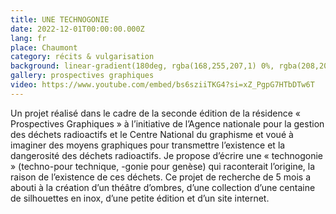 ```yaml
---
title: UNE TECHNOGONIE
date: 2022-12-01T00:00:00.000Z
lang: fr
place: Chaumont
category: récits & vulgarisation
background: linear-gradient(180deg, rgba(168,255,207,1) 0%, rgba(208,208,208,1) 31%, rgba(204,213,208,1) 78%, rgba(230,30,224,1) 99%)
gallery: prospectives graphiques
video: https://www.youtube.com/embed/bs6sziiTKG4?si=xZ_PgpG7HTbDTw6T
---
```

Un projet réalisé dans le cadre de la seconde édition de la résidence « Prospectives Graphiques » à l’initiative de l’Agence nationale pour la gestion des déchets radioactifs et le Centre National du graphisme et voué à imaginer des moyens graphiques pour transmettre l’existence et la dangerosité des déchets radioactifs. Je propose d’écrire une « technogonie » (techno-pour technique, -gonie pour genèse) qui raconterait l’origine, la raison de l’existence de ces déchets. Ce projet de recherche de 5 mois a abouti à la création d’un théâtre d’ombres, d’une collection d’une centaine de silhouettes en inox, d’une petite édition et d’un site internet.

